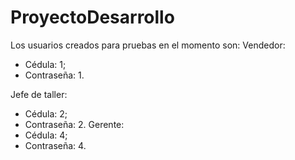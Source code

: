 # ProyectoDesarrollo

Los usuarios creados para pruebas en el momento son:
Vendedor:
 + Cédula: 1; 
 + Contraseña: 1.

Jefe de taller:
 + Cédula: 2;
 + Contraseña: 2.
Gerente:
 + Cédula: 4;
 + Contraseña: 4.
